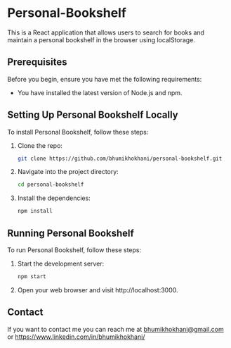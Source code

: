 # Personal-Bookshelf

This is a React application that allows users to search for books and maintain a personal bookshelf in the browser using localStorage.

## Prerequisites

Before you begin, ensure you have met the following requirements:

* You have installed the latest version of Node.js and npm.

## Setting Up Personal Bookshelf Locally

To install Personal Bookshelf, follow these steps:

1. Clone the repo:
   ```bash
   git clone https://github.com/bhumikhokhani/personal-bookshelf.git

2. Navigate into the project directory:
   ```bash
   cd personal-bookshelf

3. Install the dependencies:
   ```bash
   npm install

## Running Personal Bookshelf
To run Personal Bookshelf, follow these steps:

1. Start the development server:
   ```bash
   npm start

2. Open your web browser and visit http://localhost:3000.

## Contact
If you want to contact me you can reach me at bhumikhokhani@gmail.com or https://www.linkedin.com/in/bhumikhokhani/
